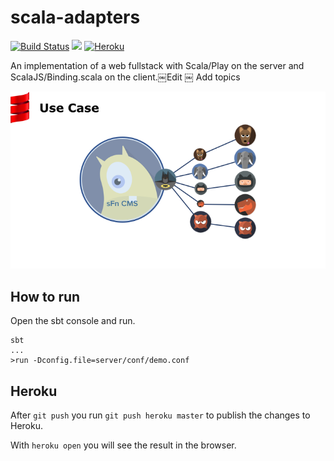 # scala-adapters
[![Build Status](https://travis-ci.org/pme123/scala-adapters.svg?branch=master)](https://travis-ci.org/pme123/scala-adapters)
[![](https://jitpack.io/v/pme123/scala-adapters.svg)](https://jitpack.io/#pme123/scala-adapters)
[![Heroku](http://heroku-badge.herokuapp.com/?app=tranquil-reef-73468)](https://tranquil-reef-73468.herokuapp.com)

An implementation of a web fullstack with Scala/Play on the server and ScalaJS/Binding.scala on the client.￼Edit ￼ Add topics

![use case image](images/slide2.png)

## How to run
Open the sbt console and run.
```
sbt
...
>run -Dconfig.file=server/conf/demo.conf
```

## Heroku
After `git push` you run `git push heroku master` to publish the changes to Heroku.

With `heroku open` you will see the result in the browser.


